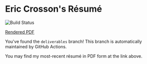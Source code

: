# Eric Crosson's Résumé

![Build Status](https://github.com/EricCrosson/resume/actions/workflows/ci.yml/badge.svg?branch=master)

[Rendered PDF](https://github.com/EricCrosson/resume/blob/deliverables/Eric_Crosson_Resume.pdf)

You've found the `deliverables` branch! This branch is automatically maintained by GitHub Actions.

You may find my most-recent résumé in PDF form at the link above.